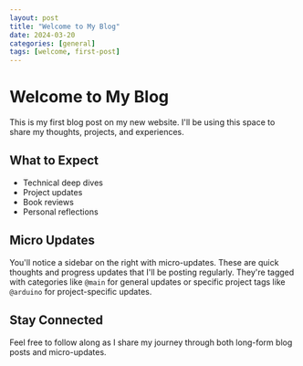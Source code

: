 ```yaml
---
layout: post
title: "Welcome to My Blog"
date: 2024-03-20
categories: [general]
tags: [welcome, first-post]
---
```


# Welcome to My Blog

This is my first blog post on my new website. I'll be using this space to share my thoughts, projects, and experiences.

## What to Expect

- Technical deep dives
- Project updates
- Book reviews
- Personal reflections

## Micro Updates

You'll notice a sidebar on the right with micro-updates. These are quick thoughts and progress updates that I'll be posting regularly. They're tagged with categories like `@main` for general updates or specific project tags like `@arduino` for project-specific updates.

## Stay Connected

Feel free to follow along as I share my journey through both long-form blog posts and micro-updates. 